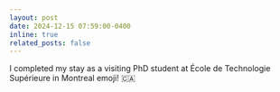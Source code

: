 ```yaml
---
layout: post
date: 2024-12-15 07:59:00-0400
inline: true
related_posts: false
---
```


I completed my stay as a visiting PhD student at École de Technologie Supérieure in Montreal emoji! :canada:

